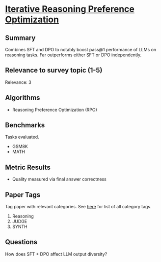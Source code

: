 # [Iterative Reasoning Preference Optimization](https://arxiv.org/abs/2404.19733)

## Summary

Combines SFT and DPO to notably boost pass@1 performance of LLMs on reasoning tasks. Far outperforms either SFT or DPO independently.

## Relevance to survey topic (1-5)

Relevance: 3

## Algorithms

- Reasoning Preference Optimization (RPO)

## Benchmarks

Tasks evaluated.

- GSM8K
- MATH

## Metric Results

- Quality measured via final answer correctness

## Paper Tags

Tag paper with relevant categories. See [here](https://github.com/Dahoas/QDSyntheticData/blob/main/papers/categories.json) for list of all category tags.

1. Reasoning
2. JUDGE
3. SYNTH

## Questions

How does SFT + DPO affect LLM output diversity?
